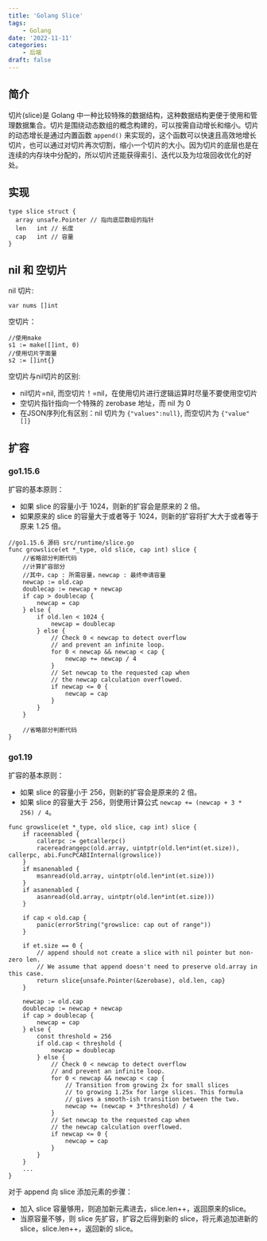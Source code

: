 ```yaml
---
title: 'Golang Slice'
tags:
    - Golang
date: '2022-11-11'
categories:
    - 后端
draft: false
---
```


## 简介

切片(slice)是 Golang 中一种比较特殊的数据结构，这种数据结构更便于使用和管理数据集合。切片是围绕动态数组的概念构建的，可以按需自动增长和缩小。切片的动态增长是通过内置函数 `append()` 来实现的，这个函数可以快速且高效地增长切片，也可以通过对切片再次切割，缩小一个切片的大小。因为切片的底层也是在连续的内存块中分配的，所以切片还能获得索引、迭代以及为垃圾回收优化的好处。

## 实现
```golang
type slice struct {
  array unsafe.Pointer // 指向底层数组的指针
  len   int // 长度
  cap   int // 容量
}
```

## nil 和 空切片

nil 切片:
```golang
var nums []int
```

空切片：
```golang
//使用make
s1 := make([]int, 0)
//使用切片字面量
s2 := []int{}
```

空切片与nil切片的区别:
- nil切片=nil, 而空切片！=nil，在使用切片进行逻辑运算时尽量不要使用空切片
- 空切片指针指向一个特殊的 zerobase 地址，而 nil 为 0
- 在JSON序列化有区别：nil 切片为 `{"values":null}`, 而空切片为 `{"value" []}`


## 扩容

### go1.15.6

扩容的基本原则：
- 如果 slice 的容量小于 1024，则新的扩容会是原来的 2 倍。
- 如果原来的 slice 的容量大于或者等于 1024，则新的扩容将扩大大于或者等于原来 1.25 倍。

```golang
//go1.15.6 源码 src/runtime/slice.go
func growslice(et *_type, old slice, cap int) slice {
	//省略部分判断代码
    //计算扩容部分
    //其中，cap : 所需容量，newcap : 最终申请容量
	newcap := old.cap
	doublecap := newcap + newcap
	if cap > doublecap {
		newcap = cap
	} else {
		if old.len < 1024 {
			newcap = doublecap
		} else {
			// Check 0 < newcap to detect overflow
			// and prevent an infinite loop.
			for 0 < newcap && newcap < cap {
				newcap += newcap / 4
			}
			// Set newcap to the requested cap when
			// the newcap calculation overflowed.
			if newcap <= 0 {
				newcap = cap
			}
		}
	}
 
	//省略部分判断代码
}
```

### go1.19

扩容的基本原则：
- 如果 slice 的容量小于 256，则新的扩容会是原来的 2 倍。
- 如果 slice 的容量大于 256，则使用计算公式 `newcap += (newcap + 3 * 256) / 4`。


```golang
func growslice(et *_type, old slice, cap int) slice {
	if raceenabled {
		callerpc := getcallerpc()
		racereadrangepc(old.array, uintptr(old.len*int(et.size)), callerpc, abi.FuncPCABIInternal(growslice))
	}
	if msanenabled {
		msanread(old.array, uintptr(old.len*int(et.size)))
	}
	if asanenabled {
		asanread(old.array, uintptr(old.len*int(et.size)))
	}

	if cap < old.cap {
		panic(errorString("growslice: cap out of range"))
	}

	if et.size == 0 {
		// append should not create a slice with nil pointer but non-zero len.
		// We assume that append doesn't need to preserve old.array in this case.
		return slice{unsafe.Pointer(&zerobase), old.len, cap}
	}

	newcap := old.cap
	doublecap := newcap + newcap
	if cap > doublecap {
		newcap = cap
	} else {
		const threshold = 256
		if old.cap < threshold {
			newcap = doublecap
		} else {
			// Check 0 < newcap to detect overflow
			// and prevent an infinite loop.
			for 0 < newcap && newcap < cap {
				// Transition from growing 2x for small slices
				// to growing 1.25x for large slices. This formula
				// gives a smooth-ish transition between the two.
				newcap += (newcap + 3*threshold) / 4
			}
			// Set newcap to the requested cap when
			// the newcap calculation overflowed.
			if newcap <= 0 {
				newcap = cap
			}
		}
	}
    ...
}
```


对于 append 向 slice 添加元素的步骤：

- 加入 slice 容量够用，则追加新元素进去，slice.len++，返回原来的slice。
- 当原容量不够，则 slice 先扩容，扩容之后得到新的 slice，将元素追加进新的 slice，slice.len++，返回新的 slice。